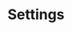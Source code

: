 ---
title: "Settings"
description: "Application settings and configuration."
slug: "settings"
blocks: []
showInNav: true
navOrder: 5
---